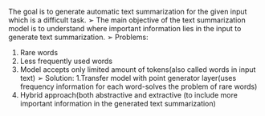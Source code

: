  The goal is to generate automatic text summarization for the given input which is a
difficult task.
➢ The main objective of the text summarization model is to understand where important
information lies in the input to generate text summarization.
➢ Problems:
1. Rare words
2. Less frequently used words
3. Model accepts only limited amount of tokens(also called words in input text)
➢ Solution:
1.Transfer model with point generator layer(uses frequency information for each
word-solves the problem of rare words)
2. Hybrid approach(both abstractive and extractive (to include more important
information in the generated text summarization)
